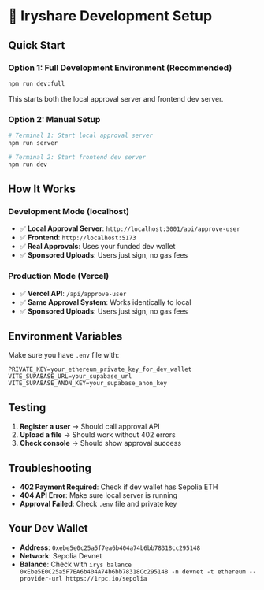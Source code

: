 # 🚀 Iryshare Development Setup

## Quick Start

### Option 1: Full Development Environment (Recommended)
```bash
npm run dev:full
```
This starts both the local approval server and frontend dev server.

### Option 2: Manual Setup
```bash
# Terminal 1: Start local approval server
npm run server

# Terminal 2: Start frontend dev server
npm run dev
```

## How It Works

### Development Mode (localhost)
- ✅ **Local Approval Server**: `http://localhost:3001/api/approve-user`
- ✅ **Frontend**: `http://localhost:5173`
- ✅ **Real Approvals**: Uses your funded dev wallet
- ✅ **Sponsored Uploads**: Users just sign, no gas fees

### Production Mode (Vercel)
- ✅ **Vercel API**: `/api/approve-user`
- ✅ **Same Approval System**: Works identically to local
- ✅ **Sponsored Uploads**: Users just sign, no gas fees

## Environment Variables

Make sure you have `.env` file with:
```env
PRIVATE_KEY=your_ethereum_private_key_for_dev_wallet
VITE_SUPABASE_URL=your_supabase_url
VITE_SUPABASE_ANON_KEY=your_supabase_anon_key
```

## Testing

1. **Register a user** → Should call approval API
2. **Upload a file** → Should work without 402 errors
3. **Check console** → Should show approval success

## Troubleshooting

- **402 Payment Required**: Check if dev wallet has Sepolia ETH
- **404 API Error**: Make sure local server is running
- **Approval Failed**: Check `.env` file and private key

## Your Dev Wallet

- **Address**: `0xebe5e0c25a5f7ea6b404a74b6bb78318cc295148`
- **Network**: Sepolia Devnet
- **Balance**: Check with `irys balance 0xEbe5E0C25a5F7EA6b404A74b6bb78318Cc295148 -n devnet -t ethereum --provider-url https://1rpc.io/sepolia` 
